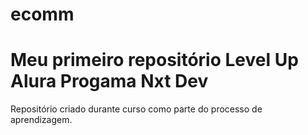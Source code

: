 # ecomm

# Meu primeiro repositório Level Up Alura Progama Nxt Dev

 Repositório criado durante curso como parte do processo de aprendizagem.
 
